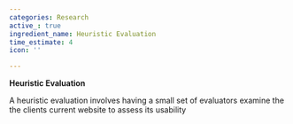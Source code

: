 ```yaml
---
categories: Research
active_: true
ingredient_name: Heuristic Evaluation
time_estimate: 4
icon: ''

---
```

**Heuristic Evaluation**

A heuristic evaluation involves having a small set of evaluators examine the the clients current website to assess its usability